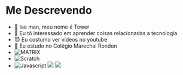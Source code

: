 # Me Descrevendo
- 👋 Iae man, meu nome é Tower
- 👀 Eu tô interessado em aprender coisas relacionadas a tecnologia
- :smiling_imp: Eu costumo ver vídeos no youtube
- :speech_balloon: Eu estudo no Colégio Marechal Rondon
- ![MATRIX](https://img.shields.io/badge/matrix-000000?style=for-the-badge&logo=Matrix&logoColor=white)
- ![Scratch](https://img.shields.io/badge/Scratch-4D97FF?style=for-the-badge&logo=Scratch&logoColor=white)
- ![Javascript](https://img.shields.io/badge/JavaScript-323330?style=for-the-badge&logo=javascript&logoColor=F7DF1E)
<a href="https://instagram.com/tower.xl" target="_blank"><img src="https://img.shields.io/badge/-Instagram-%23E4405F?style=for-the-badge&logo=instagram&logoColor=white" target="_blank"></a>
<a href = "mailto:gabrielsabottonovais@gmail.com"><img src="https://img.shields.io/badge/Gmail-D14836?style=for-the-badge&logo=gmail&logoColor=white" target="_blank"></a>
<!---
tower/gabriel é um aluno que está em busca de novas experiências com a internet num geral
<!---
